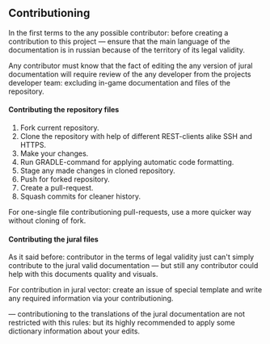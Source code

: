 ## Contributioning

In the first terms to the any possible contributor: before creating a contribution to this project — ensure that the main language of the documentation is in russian because of the territory of its legal validity.

Any contributor must know that the fact of editing the any version of jural documentation will require review of the any developer from the projects developer team: excluding in-game documentation and files of the repository.

#### Contributing the repository files

1. Fork current repository.
2. Clone the repository with help of different REST-clients alike SSH and HTTPS.
3. Make your changes.
4. Run GRADLE-command for applying automatic code formatting.
5. Stage any made changes in cloned repository.
6. Push for forked repository.
7. Create a pull-request.
8. Squash commits for cleaner history.

For one-single file contributioning pull-requests, use a more quicker way without cloning of fork.

#### Contributing the jural files

As it said before: contributor in the terms of legal validity just can't simply contribute to the jural valid documentation — but still any contributor could help with this documents quality and visuals.

For contribution in jural vector: create an issue of special template and write any required information via your contributioning.

— contributioning to the translations of the jural documentation are not restricted with this rules: but its highly recommended to apply some dictionary information about your edits.
